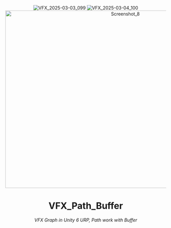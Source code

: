 <header>

![VFX_2025-03-03_099](https://github.com/user-attachments/assets/f04efbac-fd6d-4b4d-afe2-a337812783bd)
![VFX_2025-03-04_100](https://github.com/user-attachments/assets/a1be9773-4118-46b1-a763-56135b1d684c)
<img width="736" height="558" alt="Screenshot_8" src="https://github.com/user-attachments/assets/5396eead-fdec-4300-b6d2-2000c2961bd6" />

# VFX_Path_Buffer 

_VFX Graph in Unity 6 URP, Path work with Buffer_

</header>

